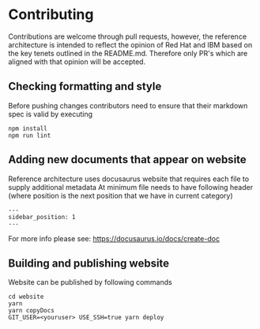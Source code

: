 # Contributing

Contributions are welcome through pull requests, however, the reference architecture
is intended to reflect the opinion of Red Hat and IBM based on the key tenets
outlined in the README.md. Therefore only PR's which are aligned with that
opinion will be accepted.

## Checking formatting and style

Before pushing changes contributors need to ensure that their markdown spec is valid
by executing

```
npm install
npm run lint
```

## Adding new documents that appear on website

Reference architecture uses docusaurus website that requires each file to supply additional metadata
At minimum file needs to have following header (where position is the next position that we have in current category)
```
---
sidebar_position: 1
---
```

For more info please see: https://docusaurus.io/docs/create-doc


## Building and publishing website

Website can be published by following commands

```
cd website
yarn
yarn copyDocs 
GIT_USER=<youruser> USE_SSH=true yarn deploy 
```
